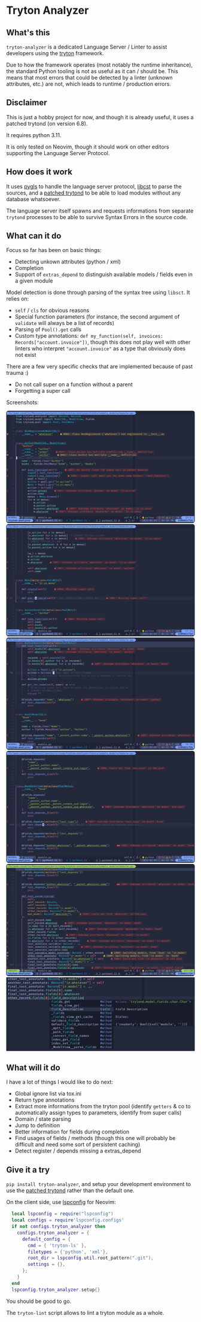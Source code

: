 # Tryton Analyzer

## What's this

`tryton-analyzer` is a dedicated Language Server / Linter to assist developers
using the [tryton](https://www.tryton.org/) framework.

Due to how the framework operates (most notably the runtime inheritance), the
standard Python tooling is not as useful as it can / should be. This means that
most errors that could be detected by a linter (unknown attributes, etc.)
are not, which leads to runtime / production errors.

## Disclaimer

This is just a hobby project for now, and though it is already useful, it uses
a patched trytond (on version 6.8).

It requires python 3.11.

It is only tested on Neovim, though it should work on other editors supporting
the Language Server Protocol.

## How does it work

It uses [pygls](https://pygls.readthedocs.io/en/latest/) to handle the language
server protocol, [libcst](https://libcst.readthedocs.io/en/latest) to parse the
sources, and a [patched
trytond](https://github.com/jcavallo/tryton-core/tree/db_less_pools_68) to be able to
load modules without any database whatsoever.

The language server itself spawns and requests informations from separate `trytond`
processes to be able to survive Syntax Errors in the source code.

## What can it do

Focus so far has been on basic things:
- Detecting unkown attributes (python / xml)
- Completion
- Support of `extras_depend` to distinguish available models / fields even in a
given module

Model detection is done through parsing of the syntax tree using `libsct`. It
relies on:
- `self` / `cls` for obvious reasons
- Special function parameters (for instance, the second argument of `validate`
    will always be a list of records)
- Parsing of `Pool().get` calls
- Custom type annotations: `def my_function(self, invoices:
    Records["account.invoice"])`, though this does not play well with other
linters who interpret `"account.invoice"` as a type that obviously does not
exist

There are a few very specific checks that are implemented because of past
trauma :)
- Do not call super on a function without a parent
- Forgetting a super call

Screenshots:

![Test module diagnostics 1](/doc/images/sample_module_1.png?raw=true)
![Test module diagnostics 2](/doc/images/sample_module_2.png?raw=true)
![Test module diagnostics 3](/doc/images/sample_module_3.png?raw=true)
![Test module diagnostics 4](/doc/images/sample_module_4.png?raw=true)
![Test module diagnostics 5](/doc/images/sample_module_5.png?raw=true)
![Test module completion](/doc/images/sample_module_completion.png?raw=true)

## What will it do

I have a lot of things I would like to do next:
- Global ignore list via tox.ini
- Return type annotations
- Extract more informations from the tryton pool (identify `getters` & co to 
    automatically assign types to parameters, identify from super calls)
- Domain / state parsing
- Jump to definition
- Better information for fields during completion
- Find usages of fields / methods (though this one will probably be difficult
    and need some sort of persistent caching)
- Detect register / depends missing a extras_depend

## Give it a try

`pip install tryton-analyzer`, and setup your development environment to use
the [patched trytond](https://github.com/jcavallo/tryton-core/tree/db_less_pools_68)
rather than the default one.

On the client side, use [lspconfig](https://github.com/neovim/nvim-lspconfig) for Neovim:
```lua
  local lspconfig = require("lspconfig")
  local configs = require'lspconfig.configs'
  if not configs.tryton_analyzer then
    configs.tryton_analyzer = {
      default_config = {
        cmd = { 'tryton-ls' },
        filetypes = {'python', 'xml'},
        root_dir = lspconfig.util.root_pattern(".git"),
        settings = {},
      };
    }
  end
  lspconfig.tryton_analyzer.setup{}
```
You should be good to go.

The `tryton-lint` script allows to lint a tryton module as a whole.
